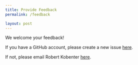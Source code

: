 ```yaml
---
title: Provide Feedback
permalink: /feedback

layout: post
---
```

We welcome your feedback!

If you have a GitHub account, please create a new issue [here](https://github.com/bcgov/CITZ-IMB-playbook/issues/new/).

If not, please email Robert Kobenter [here](mailto:robert.w.kobenter@gov.bc.ca).

<br/>
<br/>
<br/>
<br/>
<br/>
<br/>
<br/>
<br/>
<br/>
<br/>
<br/>
<br/>
<br/>
<br/>
<br/>
<br/>



